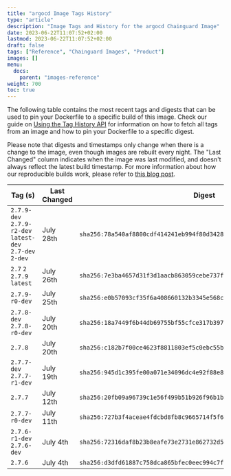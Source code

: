 ```yaml
---
title: "argocd Image Tags History"
type: "article"
description: "Image Tags and History for the argocd Chainguard Image"
date: 2023-06-22T11:07:52+02:00
lastmod: 2023-06-22T11:07:52+02:00
draft: false
tags: ["Reference", "Chainguard Images", "Product"]
images: []
menu:
  docs:
    parent: "images-reference"
weight: 700
toc: true
---
```


The following table contains the most recent tags and digests that can be used to pin your Dockerfile to a specific build of this image. Check our guide on [Using the Tag History API](/chainguard/chainguard-images/using-the-tag-history-api/) for information on how to fetch all tags from an image and how to pin your Dockerfile to a specific digest.

Please note that digests and timestamps only change when there is a change to the image, even though images are rebuilt every night. The "Last Changed" column indicates when the image was last modified, and doesn't always reflect the latest build timestamp. For more information about how our reproducible builds work, please refer to [this blog post](https://www.chainguard.dev/unchained/reproducing-chainguards-reproducible-image-builds).

| Tag (s)                                                    | Last Changed | Digest                                                                    |
|------------------------------------------------------------|--------------|---------------------------------------------------------------------------|
|  `2.7.9-dev` `2.7.9-r2-dev` `latest-dev` `2.7-dev` `2-dev` | July 28th    | `sha256:78a540af8800cdf414241eb994f80d3428648db82c203a779fa4254c5c2268ab` |
|  `2.7` `2` `2.7.9` `latest`                                | July 26th    | `sha256:7e3ba4657d31f3d1aacb863059cebe737f6e9a0db4107f6067b0e0f2f1543666` |
|  `2.7.9-r0-dev`                                            | July 25th    | `sha256:e0b57093cf35f6a408660132b3345e568c142b42515a277e23ca95123c16194f` |
|  `2.7.8-dev` `2.7.8-r0-dev`                                | July 20th    | `sha256:18a7449f6b44db69755bf55cfce317b397cc9b1f34ca4270053665b56e432123` |
|  `2.7.8`                                                   | July 20th    | `sha256:c182b7f00ce4623f8811803ef5c0ebc55b24bded413fe9d7003b6b5959db5f07` |
|  `2.7.7-dev` `2.7.7-r1-dev`                                | July 19th    | `sha256:945d1c395fe00a071e34096dc4e92f88e8ac7d23797a3753311689ad238f8c15` |
|  `2.7.7`                                                   | July 12th    | `sha256:20fb09a96739c1e56f499b51b926f96b1b620536120416c2adbce2f8ad7467c3` |
|  `2.7.7-r0-dev`                                            | July 11th    | `sha256:727b3f4aceae4fdcbd8fb8c9665714f5f65459342b8ad8ab6e73189bc33a1a9a` |
|  `2.7.6-r1-dev` `2.7.6-dev`                                | July 4th     | `sha256:72316daf8b23b8eafe73e2731e862732d52ed6c45f866d6b3314dba9c02f6a42` |
|  `2.7.6`                                                   | July 4th     | `sha256:d3dfd61887c758dca865bfec0eec994c7fd940bd6a8c6c7ee29c671892a6c24d` |
